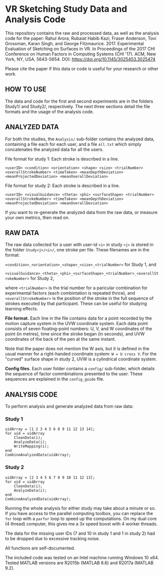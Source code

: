 # VR Sketching Study Data and Analysis Code

This repository contains the raw and processed data, as well as the analysis code for the paper:
Rahul Arora, Rubaiat Habib Kazi, Fraser Anderson, Tovi Grossman, Karan Singh, and George Fitzmaurice. 2017. Experimental Evaluation of Sketching on Surfaces in VR. In Proceedings of the 2017 CHI Conference on Human Factors in Computing Systems (CHI '17). ACM, New York, NY, USA, 5643-5654. DOI: https://doi.org/10.1145/3025453.3025474

Please cite the paper if this data or code is useful for your research or other work.


## HOW TO USE

The data and code for the first and second experiments are in the folders Study1/ and Study2/, respectively.
The next three sections detail the file formats and the usage of the analysis code.


## ANALYZED DATA

For both the studies, the `Analysis/` sub-folder contains the analyzed data, containing a file each for each user, and a file `all.txt` which simply concatenates the analyzed data for all the users.

File format for study 1: Each stroke is described in a line.

`<userID> <condition> <orientation> <shape> <size> <trialNumber> <overallStrokeNumber> <timeTaken> <meanDepthDeviation> <meanProjectedDeviation> <meanOverallDeviation>`

File format for study 2: Each stroke is described in a line.

`<userID> <visualGuidance> <theta> <phi> <surfaceShape> <trialNumber> <overallStrokeNumber> <timeTaken> <meanDepthDeviation> <meanProjectedDeviation> <meanOverallDeviation>`


If you want to re-generate the analyzed data from the raw data, or measure your own metrics, then read on.


## RAW DATA

The raw data collected for a user with user-id `<i>` in study `<j>` is stored in the folder `Study<j>/<i>/`, one stroke per file. These filenames are in the format:

`<condition>_<orientation>_<shape>_<size>_<trialNumber>` for Study 1, and

`<visualGuidance>_<theta>_<phi>_<surfaceShape>_<trialNumber>_<overallStrokeNumber>` for Study 2,

where `<trialNumber>` is the trial number for a paricular combination for experimental factors (each combintation is repeated thrice), and `<overallStrokeNumber>` is the position of the stroke in the full sequence of strokes executed by that participant.
These can be useful for studying learning effects.

**File format.** Each line in the file contains data for a point recorded by the motion capture system in the UVW coordinate system.
Each data point consists of seven floating-point numbers: U, V, and W coordinates of the point (in metres), time since the stroke began (in seconds), and UVW coordinates of the back of the pen at the same instant.

Note that the paper does not mention the W axis, but it is defined in the usual manner for a right-handed coordinate system: `W = U cross V`. For the "curved" surface shape in study 2, UVW is a cylindrical coordinate system.

**Config files.** Each user folder contains a `config/` sub-folder, which details the sequence of factor commbinations presented to the user.
These sequences are explained in the `config_guide` file.


## ANALYSIS CODE

To perform analysis and generate analyzed data from raw data:

### Study 1

```
uidArray = [1 2 3 4 5 6 8 9 11 12 13 14];
for uid = uidArray
	CleanData(i);
	AnalyzeData(i);
	WriteMapping(i);
end
CombineAnalyzedData(uidArray);
```

### Study 2

```
uidArray = [2 3 4 5 6 7 8 9 10 11 12 13];
for uid = uidArray
	CleanData(i);
	AnalyzeData(i);
end
CombineAnalyzedData(uidArray);
```

Running the whole analysis for either study may take about a minute or so.
If you have access to the parallel computing toolbox, you can replace the `for` loop with a `parfor` loop to speed up the computations.
On my dual core (4 thread) computer, this gives me a 3x speed boost with 4 worker threads.

The data for the missing user IDs (7 and 10 in study 1 and 1 in study 2) had to be dropped due to excessive tracking noise.

All functions are self-documented.

The included code was tested on an Intel machine running Windows 10 x64.
Tested MATLAB versions are R2015b (MATLAB 8.6) and R2017a (MATLAB 9.2).
